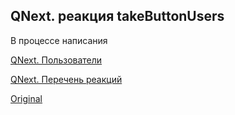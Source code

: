 ## QNext. реакция takeButtonUsers

В процессе написания



[QNext. Пользователи](/docs-test/ph/admin/users-about)

[QNext. Перечень реакций](/docs-test/ph/reactions)


  
[Original](https://telegra.ph/QNext-admin-reaction-takeButtonUsers-05-09)